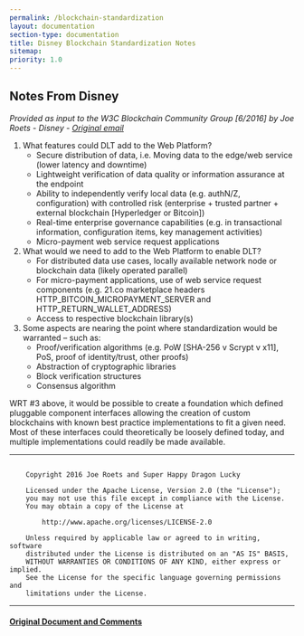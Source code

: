 ```yaml
---
permalink: /blockchain-standardization
layout: documentation
section-type: documentation
title: Disney Blockchain Standardization Notes
sitemap:
priority: 1.0
---
```


## Notes From Disney

_Provided as input to the W3C Blockchain Community Group [6/2016] by Joe Roets - Disney - [Original email](https://lists.w3.org/Archives/Public/public-blockchain/2016May/0052.html)_

1. What features could DLT add to the Web Platform?
    - Secure distribution of data, i.e. Moving data to the edge/web service (lower latency and downtime)
    - Lightweight verification of data quality or information assurance at the endpoint
    - Ability to independently verify local data (e.g. authN/Z, configuration) with controlled risk (enterprise + trusted partner + external blockchain [Hyperledger or Bitcoin])
    - Real-time enterprise governance capabilities (e.g. in transactional information, configuration items, key management activities)
    - Micro-payment web service request applications
1. What would we need to add to the Web Platform to enable DLT?
    - For distributed data use cases, locally available network node or blockchain data (likely operated parallel)
    - For micro-payment applications, use of web service request components (e.g. 21.co marketplace headers HTTP_BITCOIN_MICROPAYMENT_SERVER and HTTP_RETURN_WALLET_ADDRESS)
    - Access to respective blockchain library(s)
1. Some aspects are nearing the point where standardization would be warranted – such as:
    - Proof/verification algorithms (e.g. PoW [SHA-256 v Scrypt v x11], PoS, proof of identity/trust, other proofs)
    - Abstraction of cryptographic libraries
    - Block verification structures
    - Consensus algorithm

WRT #3 above, it would be possible to create a foundation which defined pluggable component interfaces allowing the creation of custom blockchains with known best practice implementations to fit a given need. Most of these interfaces could theoretically be loosely defined today, and multiple implementations could readily be made available.

---

```

    Copyright 2016 Joe Roets and Super Happy Dragon Lucky
    
    Licensed under the Apache License, Version 2.0 (the "License");
    you may not use this file except in compliance with the License.
    You may obtain a copy of the License at
    
        http://www.apache.org/licenses/LICENSE-2.0
    
    Unless required by applicable law or agreed to in writing, software
    distributed under the License is distributed on an "AS IS" BASIS,
    WITHOUT WARRANTIES OR CONDITIONS OF ANY KIND, either express or implied.
    See the License for the specific language governing permissions and
    limitations under the License.

```

---

#### [Original Document and Comments](https://docs.google.com/document/d/1xtfK1C7JbOLx-YztqEDloKBRXWwtFBaLm9pcSwLygAg/edit#heading=h.ie9haz2a79hp)

